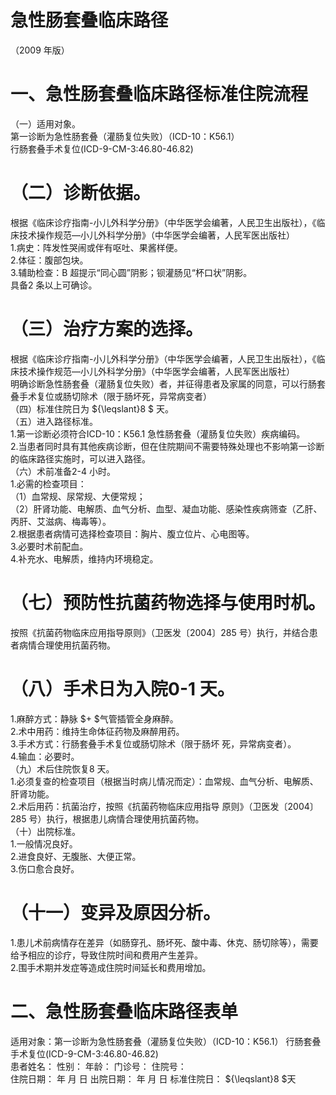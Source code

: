 # 急性肠套叠临床路径  
（2009 年版）  
# 一、急性肠套叠临床路径标准住院流程  
（一）适用对象。  
第一诊断为急性肠套叠（灌肠复位失败）（ICD-10：K56.1）  
行肠套叠手术复位(ICD-9-CM-3:46.80-46.82)  
# （二）诊断依据。  
根据《临床诊疗指南-小儿外科学分册》（中华医学会编著，人民卫生出版社），《临床技术操作规范—小儿外科学分册》（中华医学会编著，人民军医出版社）  
1.病史：阵发性哭闹或伴有呕吐、果酱样便。  
2.体征：腹部包块。  
3.辅助检查：B 超提示“同心圆”阴影；钡灌肠见“杯口状”阴影。  
具备2 条以上可确诊。  
# （三）治疗方案的选择。  
根据《临床诊疗指南-小儿外科学分册》（中华医学会编著，人民卫生出版社），《临床技术操作规范—小儿外科学分册》（中华医学会编著，人民军医出版社）  
明确诊断急性肠套叠（灌肠复位失败）者，并征得患者及家属的同意，可以行肠套叠手术复位或肠切除术（限于肠坏死，异常病变者）  
（四）标准住院日为 ${\leqslant}8 $ 天。  
（五）进入路径标准。  
1.第一诊断必须符合ICD-10：K56.1 急性肠套叠（灌肠复位失败）疾病编码。  
2.当患者同时具有其他疾病诊断，但在住院期间不需要特殊处理也不影响第一诊断的临床路径实施时，可以进入路径。  
（六）术前准备2-4 小时。  
1.必需的检查项目：  
（1）血常规、尿常规、大便常规；  
（2）肝肾功能、电解质、血气分析、血型、凝血功能、感染性疾病筛查（乙肝、丙肝、艾滋病、梅毒等）。  
2.根据患者病情可选择检查项目：胸片、腹立位片、心电图等。  
3.必要时术前配血。  
4.补充水、电解质，维持内环境稳定。  
# （七）预防性抗菌药物选择与使用时机。  
按照《抗菌药物临床应用指导原则》（卫医发〔2004〕285 号）执行，并结合患者病情合理使用抗菌药物。  
# （八）手术日为入院0-1 天。  
1.麻醉方式：静脉 $+ $气管插管全身麻醉。  
2.术中用药：维持生命体征药物及麻醉用药。  
3.手术方式：行肠套叠手术复位或肠切除术（限于肠坏 死，异常病变者）。  
4.输血：必要时。  
（九）术后住院恢复8 天。  
1.必须复查的检查项目（根据当时病儿情况而定）：血常规、血气分析、电解质、肝肾功能。  
2.术后用药：抗菌治疗，按照《抗菌药物临床应用指导 原则》（卫医发〔2004〕285 号）执行，根据患儿病情合理使用抗菌药物。  
（十）出院标准。  
1.一般情况良好。  
2.进食良好、无腹胀、大便正常。  
3.伤口愈合良好。  
# （十一）变异及原因分析。  
1.患儿术前病情存在差异（如肠穿孔、肠坏死、酸中毒、休克、肠切除等），需要给予相应的诊疗，导致住院时间和费用产生差异。  
2.围手术期并发症等造成住院时间延长和费用增加。  
# 二、急性肠套叠临床路径表单  
适用对象：第一诊断为急性肠套叠（灌肠复位失败）（ICD-10：K56.1） 行肠套叠手术复位(ICD-9-CM-3:46.80-46.82)  
患者姓名：           性别：    年龄：    门诊号：       住院号：  
住院日期：     年  月  日   出院日期：    年  月   日  标准住院日： ${\leqslant}8 $天  
